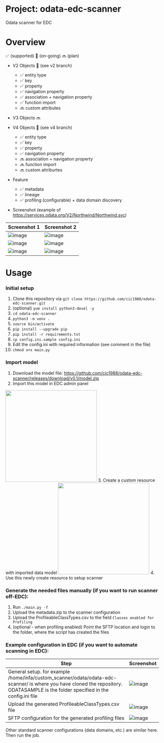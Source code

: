 # Project: odata-edc-scanner
Odata scanner for EDC

# Overview
:white_check_mark: (supported) :construction: (on-going) :soon: (plan)

* V2 Objects :construction: (see v2 branch)
  * :white_check_mark: entity type
  * :white_check_mark: key
  * :white_check_mark: property
  * :white_check_mark: navigation property
  * :white_check_mark: association + navigation property
  * :white_check_mark: function import
  * :soon: custom attributes

* V3 Objects :soon:

* V4 Objects :construction: (see v4 branch)
  * :white_check_mark: entity type
  * :white_check_mark: key
  * :white_check_mark: property
  * :white_check_mark: navigation property
  * :soon: association + navigation property
  * :soon: function import
  * :soon: custom attriburtes

* Feature
  * :white_check_mark: metadata
  * :white_check_mark: lineage
  * :white_check_mark: profiling (configurable) + data domain discovery
 
* Screenshot (example of https://services.odata.org/V2/Northwind/Northwind.svc)

| Screenshot 1 | Screenshot 2 |
| ------------- | ------------- |
| ![image](https://user-images.githubusercontent.com/7901026/147205262-58637155-00c9-41bf-ad11-818fd2b3a7ff.png)  | ![image](https://user-images.githubusercontent.com/7901026/147205341-829e5e96-c531-4e95-b54b-67c4eac0e8e9.png)  |
| ![image](https://user-images.githubusercontent.com/7901026/147205890-27703e97-e0a8-440d-90a4-80b819c67789.png)  | ![image](https://user-images.githubusercontent.com/7901026/147392282-99236022-79f6-4c44-b3ba-4ba683702e93.png) |
| ![image](https://user-images.githubusercontent.com/7901026/148360223-eef3475a-fa0e-4fad-a747-52f3581a4152.png) | ![image](https://user-images.githubusercontent.com/7901026/148360332-fba2337b-0891-4250-ac47-3540196094f5.png) |


# Usage
### Initial setup
1. Clone this repository via `git clone https://github.com/cic1988/odata-edc-scanner.git`
2. (optional) `yum install python3-devel -y`
3. `cd odata-edc-scanner`
4. `python3 -m venv . `
5. `source bin/activate`
6. `pip install --upgrade pip`
7. `pip install -r requirements.txt`
8. `cp config.ini.sample config.ini`
9. Edit the config.ini with required information (see comment in the file)
10. `chmod u+x main.py`

### Import model
1. Download the model file: https://github.com/cic1988/odata-edc-scanner/releases/download/v0.1/model.zip
2. Import this model in EDC admin panel
<img src="https://user-images.githubusercontent.com/7901026/148257997-6bade4ae-1dbf-4e95-baeb-37eaef226033.png" data-canonical-src="https://user-images.githubusercontent.com/7901026/148257997-6bade4ae-1dbf-4e95-baeb-37eaef226033.png" width="300" />
3. Create a custom resource with imported data model
<img src="https://user-images.githubusercontent.com/7901026/148259028-eccde493-adc9-4f35-a5f7-202d9a22e891.png" data-canonical-src="https://user-images.githubusercontent.com/7901026/148259028-eccde493-adc9-4f35-a5f7-202d9a22e891.png" width="300" />
4. Use this newly create resource to setup scanner

### Generate the needed files manually (if you want to run scanner off-EDC):
1. Run `./main.py -f`
2. Upload the metadata.zip to the scanner configuration
3. Upload the ProfileableClassTypes.csv to the field `Classes enabled for Profiling`
4. (optional - when profiling enabled) Point the SFTP location and login to the folder, where the script has created the files

### Example configuration in EDC (if you want to automate scanning in EDC):
| Step | Screenshot |
| ------------- | ------------- |
| General setup. for example /home/infa/custom_scanner/odata/odata-edc-scanner/ is where you have cloned the repository. ODATASAMPLE is the folder specified in the config.ini file | ![image](https://user-images.githubusercontent.com/7901026/147973934-017ab4f3-8e86-4cdc-b431-8b7d37421071.png) |
| Upload the generated ProfileableClassTypes.csv file | ![image](https://user-images.githubusercontent.com/7901026/147974373-f8695824-b5a1-405e-8ef7-89c466e0c1fa.png) |
| SFTP configuration for the generated profiling files | ![image](https://user-images.githubusercontent.com/7901026/147974477-c5ba95d0-364f-4602-851f-5114f04f9727.png)|

Other standard scanner configurations (data domains, etc.) are similar here. Then run the job.




